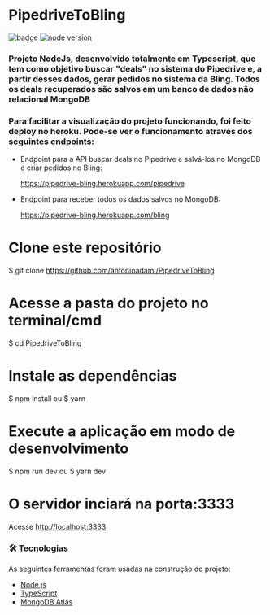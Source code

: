 # PipedriveToBling

![badge](https://img.shields.io/badge/Typescript-4.1.12-blue)
[![node version](https://img.shields.io/node/v/react-native)](https://img.shields.io/node/v/react-native)

### Projeto NodeJs, desenvolvido totalmente em Typescript, que tem como objetivo buscar "deals" no sistema do Pipedrive e, a partir desses dados, gerar pedidos no sistema da Bling. Todos os deals recuperados são salvos em um banco de dados não relacional MongoDB

### Para facilitar a visualização do projeto funcionando, foi feito deploy no heroku. Pode-se ver o funcionamento através dos seguintes endpoints:

* Endpoint para a API buscar deals no Pipedrive e salvá-los no MongoDB e criar pedidos no Bling:

    https://pipedrive-bling.herokuapp.com/pipedrive

* Endpoint para receber todos os dados salvos no MongoDB:

    https://pipedrive-bling.herokuapp.com/bling

# Clone este repositório
$ git clone <https://github.com/antonioadami/PipedriveToBling>

# Acesse a pasta do projeto no terminal/cmd
$ cd PipedriveToBling

# Instale as dependências
$ npm install 
    ou 
$ yarn

# Execute a aplicação em modo de desenvolvimento
$ npm run dev
    ou
$ yarn dev

# O servidor inciará na porta:3333
   Acesse <http://localhost:3333>
   
   
### 🛠 Tecnologias

As seguintes ferramentas foram usadas na construção do projeto:

- [Node.js](https://nodejs.org/en/)
- [TypeScript](https://www.typescriptlang.org/)
- [MongoDB Atlas](https://www.mongodb.com/cloud/atlas/lp/try2?utm_source=google&utm_campaign=gs_americas_brazil_search_brand_atlas_desktop&utm_term=mongodb%20atlas&utm_medium=cpc_paid_search&utm_ad=e&utm_ad_campaign_id=1718986516&gclid=CjwKCAiAlNf-BRB_EiwA2osbxXazL16Hks5HnYigK-LVxAKPTFfdxuiWeMIeF4Jdd3l0epErTu8GCBoCq1EQAvD_BwE)
